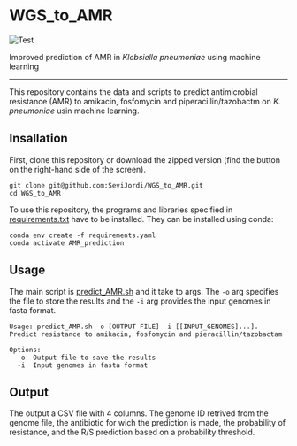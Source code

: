 # WGS_to_AMR

![Test](https://github.com/SeviJordi/WGS_to_AMR/actions/workflows/test.yaml/badge.svg)

Improved prediction of AMR in *Klebsiella pneumoniae* using machine learning

---
This repository contains the data and scripts to predict antimicrobial resistance (AMR) to amikacin, fosfomycin and piperacillin/tazobactm on *K. pneumoniae* usin machine learning.

## Insallation

First, clone this repository or download the zipped version (find the button on the right-hand side of the screen).

```
git clone git@github.com:SeviJordi/WGS_to_AMR.git
cd WGS_to_AMR

```

To use this repository, the programs and libraries specified in [requirements.txt](requirements.yaml) have to be installed. They can be installed using conda:

```
conda env create -f requirements.yaml
conda activate AMR_prediction
```
## Usage

The main script is [predict_AMR.sh](predict_AMR.sh) and it take to args. The `-o` arg specifies the file to store the results and the `-i` arg provides the input genomes in fasta format.

```
Usage: predict_AMR.sh -o [OUTPUT FILE] -i [[INPUT_GENOMES]...].
Predict resistance to amikacin, fosfomycin and pieracillin/tazobactam

Options:
  -o  Output file to save the results
  -i  Input genomes in fasta format
```
## Output

The output a CSV file with 4 columns. The genome ID retrived from the genome file, the antibiotic for wich the prediction is made, the probability of resistance, and the R/S prediction based on a probability threshold.


